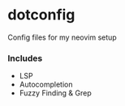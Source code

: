 # dotconfig
Config files for my neovim setup

### Includes

- LSP
- Autocompletion
- Fuzzy Finding & Grep
